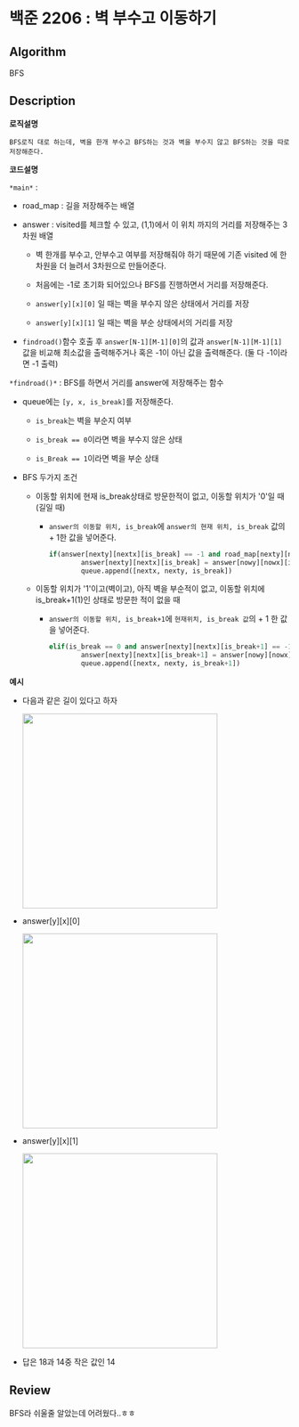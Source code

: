 # 백준 2206 : 벽 부수고 이동하기

## Algorithm

BFS 

## Description
**로직설명**
>
    BFS로직 대로 하는데, 벽을 한개 부수고 BFS하는 것과 벽을 부수지 않고 BFS하는 것을 따로 저장해준다.


**코드설명**

`*main*` :
    
+ road_map : 길을 저장해주는 배열

+ answer : visited를 체크할 수 있고, (1,1)에서 이 위치 까지의 거리를 저장해주는 3차원 배열 

    + 벽 한개를 부수고, 안부수고 여부를 저장해줘야 하기 때문에 기존 visited 에 한 차원을 더 늘려서 3차원으로 만들어준다.

    + 처음에는 -1로 초기화 되어있으나 BFS를 진행하면서 거리를 저장해준다.

    + `answer[y][x][0]` 일 때는 벽을 부수지 않은 상태에서 거리를 저장

    + `answer[y][x][1]` 일 때는 벽을 부순 상태에서의 거리를 저장

+ `findroad()`함수 호출 후 `answer[N-1][M-1][0]`의 값과 `answer[N-1][M-1][1]` 값을 비교해 최소값을 출력해주거나 혹은 -1이 아닌 값을 출력해준다. (둘 다 -1이라면 -1 출력)

`*findroad()*` : BFS를 하면서 거리를 answer에 저장해주는 함수

+ queue에는 `[y, x, is_break]`를 저장해준다.

    + `is_break`는 벽을 부순지 여부

    + `is_break == 0`이라면 벽을 부수지 않은 상태

    + `is_Break == 1`이라면 벽을 부순 상태

+ BFS 두가지 조건

    + 이동할 위치에 현재 is_break상태로 방문한적이 없고, 이동할 위치가 '0'일 때(길일 때)
        
        + `answer의 이동할 위치, is_break`에 `answer의 현재 위치, is_break` 값의 + 1한 값을 넣어준다.

            ```python
            if(answer[nexty][nextx][is_break] == -1 and road_map[nexty][nextx] == '0'):
                    answer[nexty][nextx][is_break] = answer[nowy][nowx][is_break]+1
                    queue.append([nextx, nexty, is_break])
            ```
        
    + 이동할 위치가 '1'이고(벽이고), 아직 벽을 부순적이 없고, 이동할 위치에 is_break+1(1)인 상태로 방문한 적이 없을 때 

        + `answer의 이동할 위치, is_break+1`에 `현재위치, is_break 값`의 + 1 한 값을 넣어준다.

            ```python
            elif(is_break == 0 and answer[nexty][nextx][is_break+1] == -1 and road_map[nexty][nextx] == '1'):
                    answer[nexty][nextx][is_break+1] = answer[nowy][nowx][is_break]+1
                    queue.append([nextx, nexty, is_break+1])
            ```

**예시**
+ 다음과 같은 길이 있다고 하자 

    <img src="https://user-images.githubusercontent.com/33089715/108348773-8d9a7b00-7225-11eb-8fb6-eace0fce1ab3.png" width="350">

+ answer[y][x][0]

    <img src="https://user-images.githubusercontent.com/33089715/108348972-c5a1be00-7225-11eb-80bd-e603f4e2c225.png" width="350">

+ answer[y][x][1]

    <img src="https://user-images.githubusercontent.com/33089715/108348977-c76b8180-7225-11eb-9b61-bac864dad33b.png" width="350">

+ 답은 18과 14중 작은 값인 14
## Review

BFS라 쉬울줄 알았는데 어려웠다..ㅎㅎ
